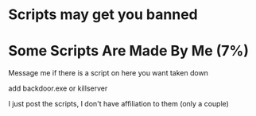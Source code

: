 
# Scripts may get you banned
# Some Scripts Are Made By Me (7%)

Message me if there is a script on here you want taken down

add backdoor.exe or killserver

I just post the scripts, I don't have affiliation to them (only a couple)
